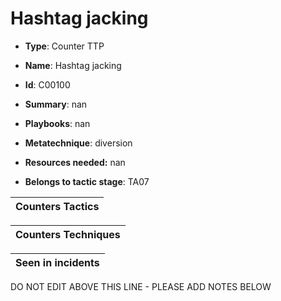 # Hashtag jacking

* **Type**: Counter TTP

* **Name**: Hashtag jacking

* **Id**: C00100

* **Summary**: nan

* **Playbooks**: nan

* **Metatechnique**: diversion

* **Resources needed:** nan

* **Belongs to tactic stage**: TA07


| Counters Tactics |
| ---------------- |



| Counters Techniques |
| ------------------- |



| Seen in incidents |
| ----------------- |

DO NOT EDIT ABOVE THIS LINE - PLEASE ADD NOTES BELOW